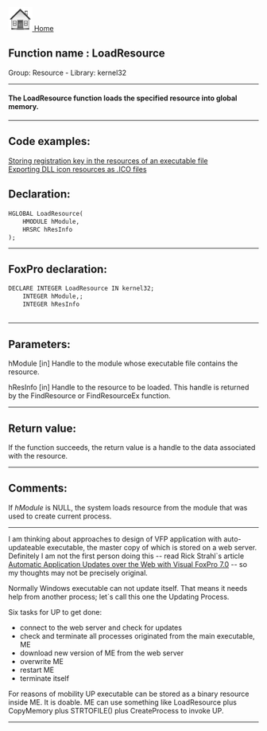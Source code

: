 [<img src="../../images/home.png"> Home ](https://github.com/VFPX/Win32API)  

## Function name : LoadResource
Group: Resource - Library: kernel32    
***  


#### The LoadResource function loads the specified resource into global memory.
***  


## Code examples:
[Storing registration key in the resources of an executable file](../../samples/sample_401.md)  
[Exporting DLL icon resources as .ICO files](../../samples/sample_502.md)  

## Declaration:
```foxpro  
HGLOBAL LoadResource(
	HMODULE hModule,
	HRSRC hResInfo
);  
```  
***  


## FoxPro declaration:
```foxpro  
DECLARE INTEGER LoadResource IN kernel32;
	INTEGER hModule,;
	INTEGER hResInfo
  
```  
***  


## Parameters:
hModule
[in] Handle to the module whose executable file contains the resource. 

hResInfo
[in] Handle to the resource to be loaded. This handle is returned by the FindResource or FindResourceEx function.   
***  


## Return value:
If the function succeeds, the return value is a handle to the data associated with the resource.  
***  


## Comments:
If <Em>hModule</Em> is NULL, the system loads resource from the module that was used to create current process.   
  
* * *  
I am thinking about approaches to design of VFP application with auto-updateable executable, the master copy of which is stored on a web server. Definitely I am not the first person doing this -- read Rick Strahl`s article <a href="http://www.west-wind.com/presentations/wwCodeUpdate/codeupdate.asp">Automatic Application Updates over the Web with Visual FoxPro 7.0</a> -- so my thoughts may not be precisely original.  
  
Normally Windows executable can not update itself. That means it needs help from another process; let`s call this one the Updating Process.   
  
Six tasks for UP to get done:  
- connect to the web server and check for updates  
- check and terminate all processes originated from the main executable, ME  
- download new version of ME from the web server  
- overwrite ME  
- restart ME  
- terminate itself  
  
For reasons of mobility UP executable can be stored as a binary resource inside ME. It is doable. ME can use something like LoadResource plus CopyMemory plus STRTOFILE() plus CreateProcess to invoke UP.  
  
***  

